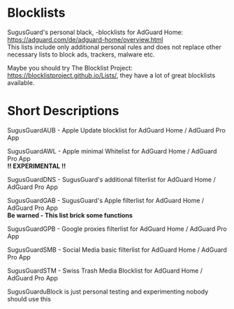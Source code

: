 # Blocklists
SugusGuard's personal black, -blocklists for AdGuard Home: https://adguard.com/de/adguard-home/overview.html  
This lists include only additional personal rules and does not replace other necessary lists to block ads, trackers, malware etc.

Maybe you should try The Blocklist Project: https://blocklistproject.github.io/Lists/, they have a lot of great blocklists available.

# Short Descriptions

SugusGuardAUB - Apple Update blocklist for AdGuard Home / AdGuard Pro App

SugusGuardAWL - Apple minimal Whitelist for AdGuard Home / AdGuard Pro App  
**!! EXPERIMENTAL !!**

SugusGuardDNS - SugusGuard's additional filterlist for AdGuard Home / AdGuard Pro App

SugusGuardGAB - SugusGuard's Apple filterlist for AdGuard Home / AdGuard Pro App  
**Be warned - This list brick some functions**

SugusGuardGPB - Google proxies filterlist for AdGuard Home / AdGuard Pro App

SugusGuardSMB - Social Media basic filterlist for AdGuard Home / AdGuard Pro App

SugusGuardSTM - Swiss Trash Media Blocklist for AdGuard Home / AdGuard Pro App

SugusGuarduBlock is just personal testing and experimenting nobody should use this
